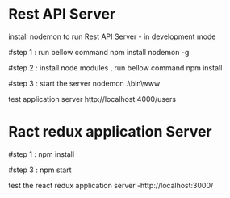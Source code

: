 #  Rest API Server
install nodemon to run Rest API Server - in development mode


#step 1 : run bellow command 
npm install nodemon -g


#step 2 : install node modules , run bellow command
npm install 

#step 3 : start the server 
nodemon  .\bin\www

test application server
http://localhost:4000/users 

# Ract redux application Server

#step 1 :
npm install


#step 3 :
npm start

test the react redux application server -http://localhost:3000/


